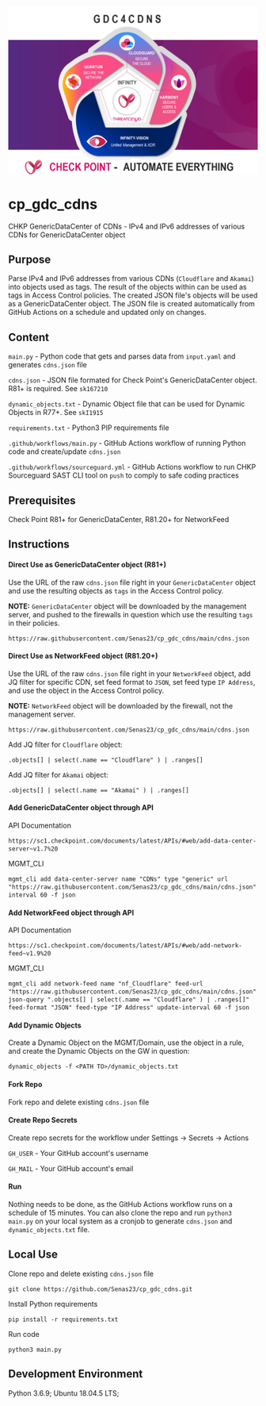 ![Logo](logo.png)
# cp_gdc_cdns
CHKP GenericDataCenter of CDNs - IPv4 and IPv6 addresses of various CDNs for GenericDataCenter object

## Purpose
Parse IPv4 and IPv6 addresses from various CDNs (`Cloudflare` and `Akamai`) into objects used as tags. The result of the objects within can be used as tags in Access Control policies. The created JSON file's objects will be used as a GenericDataCenter object. The JSON file is created automatically from GitHub Actions on a schedule and updated only on changes.

## Content
`main.py` - Python code that gets and parses data from `input.yaml` and generates `cdns.json` file

`cdns.json` - JSON file formated for Check Point's GenericDataCenter object. R81+ is required. See `sk167210`

`dynamic_objects.txt` - Dynamic Object file that can be used for Dynamic Objects in R77+. See `skI1915`

`requirements.txt` - Python3 PIP requirements file

`.github/workflows/main.py` - GitHub Actions workflow of running Python code and create/update `cdns.json`

`.github/workflows/sourceguard.yml` - GitHub Actions workflow to run CHKP Sourceguard SAST CLI tool on `push` to comply to safe coding practices

## Prerequisites
Check Point R81+ for GenericDataCenter, R81.20+ for NetworkFeed

## Instructions
#### Direct Use as GenericDataCenter object (R81+)
Use the URL of the raw `cdns.json` file right in your `GenericDataCenter` object and use the resulting objects as `tags` in the Access Control policy.

**NOTE:** `GenericDataCenter` object will be downloaded by the management server, and pushed to the firewalls in question which use the resulting `tags` in their policies.
```
https://raw.githubusercontent.com/Senas23/cp_gdc_cdns/main/cdns.json
```

#### Direct Use as NetworkFeed object (R81.20+)
Use the URL of the raw `cdns.json` file right in your `NetworkFeed` object, add JQ filter for specific CDN, set feed format to `JSON`, set feed type `IP Address`, and use the object in the Access Control policy.

**NOTE:** `NetworkFeed` object will be downloaded by the firewall, not the management server.
```
https://raw.githubusercontent.com/Senas23/cp_gdc_cdns/main/cdns.json
```
Add JQ filter for `Cloudflare` object:
```
.objects[] | select(.name == "Cloudflare" ) | .ranges[]
```
Add JQ filter for `Akamai` object:
```
.objects[] | select(.name == "Akamai" ) | .ranges[]
```

#### Add GenericDataCenter object through API
API Documentation
```
https://sc1.checkpoint.com/documents/latest/APIs/#web/add-data-center-server~v1.7%20
```
MGMT_CLI
```
mgmt_cli add data-center-server name "CDNs" type "generic" url "https://raw.githubusercontent.com/Senas23/cp_gdc_cdns/main/cdns.json" interval 60 -f json
```

#### Add NetworkFeed object through API
API Documentation
```
https://sc1.checkpoint.com/documents/latest/APIs/#web/add-network-feed~v1.9%20
```
MGMT_CLI
```
mgmt_cli add network-feed name "nf_Cloudflare" feed-url "https://raw.githubusercontent.com/Senas23/cp_gdc_cdns/main/cdns.json" json-query ".objects[] | select(.name == "Cloudflare" ) | .ranges[]" feed-format "JSON" feed-type "IP Address" update-interval 60 -f json
```

#### Add Dynamic Objects
Create a Dynamic Object on the MGMT/Domain, use the object in a rule, and create the Dynamic Objects on the GW in question:
```
dynamic_objects -f <PATH TO>/dynamic_objects.txt
```

#### Fork Repo
Fork repo and delete existing `cdns.json` file

#### Create Repo Secrets
Create repo secrets for the workflow under Settings -> Secrets -> Actions

`GH_USER` - Your GitHub account's username

`GH_MAIL` - Your GitHub account's email

#### Run
Nothing needs to be done, as the GitHub Actions workflow runs on a schedule of 15 minutes.
You can also clone the repo and run `python3 main.py` on your local system as a cronjob to generate `cdns.json` and `dynamic_objects.txt` file.

## Local Use
Clone repo and delete existing `cdns.json` file
```
git clone https://github.com/Senas23/cp_gdc_cdns.git
```
Install Python requirements
```
pip install -r requirements.txt
```
Run code
```
python3 main.py
```

## Development Environment
Python 3.6.9; Ubuntu 18.04.5 LTS;
